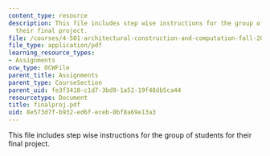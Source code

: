 ```yaml
---
content_type: resource
description: This file includes step wise instructions for the group of students for
  their final project.
file: /courses/4-501-architectural-construction-and-computation-fall-2005/8e573d7fb932ed6feceb0bf8a69e13a3_finalproj.pdf
file_type: application/pdf
learning_resource_types:
- Assignments
ocw_type: OCWFile
parent_title: Assignments
parent_type: CourseSection
parent_uid: fe3f3410-c1d7-3bd9-1a52-19f48db5ca44
resourcetype: Document
title: finalproj.pdf
uid: 8e573d7f-b932-ed6f-eceb-0bf8a69e13a3
---
```

This file includes step wise instructions for the group of students for their final project.

